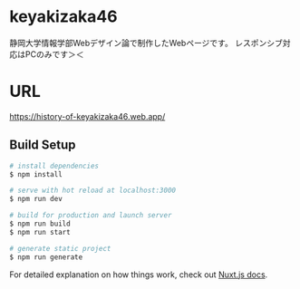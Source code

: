 # keyakizaka46
静岡大学情報学部Webデザイン論で制作したWebページです。
レスポンシブ対応はPCのみです＞＜
# URL
https://history-of-keyakizaka46.web.app/

## Build Setup

```bash
# install dependencies
$ npm install

# serve with hot reload at localhost:3000
$ npm run dev

# build for production and launch server
$ npm run build
$ npm run start

# generate static project
$ npm run generate
```

For detailed explanation on how things work, check out [Nuxt.js docs](https://nuxtjs.org).
